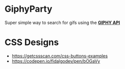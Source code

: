 # GiphyParty
Super simple way to search for gifs using the **[GIPHY API](https://developers.giphy.com/)**

# CSS Designs
- https://getcssscan.com/css-buttons-examples
- https://codepen.io/fidalgodev/pen/bOGaVy
